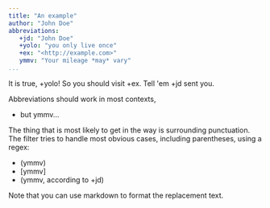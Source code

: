 ```yaml
---
title: "An example"
author: "John Doe"
abbreviations:
   +jd: "John Doe"
   +yolo: "you only live once"
   +ex: "<http://example.com>"
   ymmv: "Your mileage *may* vary"
...
```


It is true, +yolo! So you should visit +ex. Tell 'em +jd sent you.

Abbreviations should work in most contexts,

-   but ymmv...

The thing that is most likely to get in the way is surrounding punctuation.
The filter tries to handle most obvious cases, including parentheses, using a regex:

-   (ymmv)
-   [ymmv]
-   (ymmv, according to +jd)

Note that you can use markdown to format the replacement text. 



